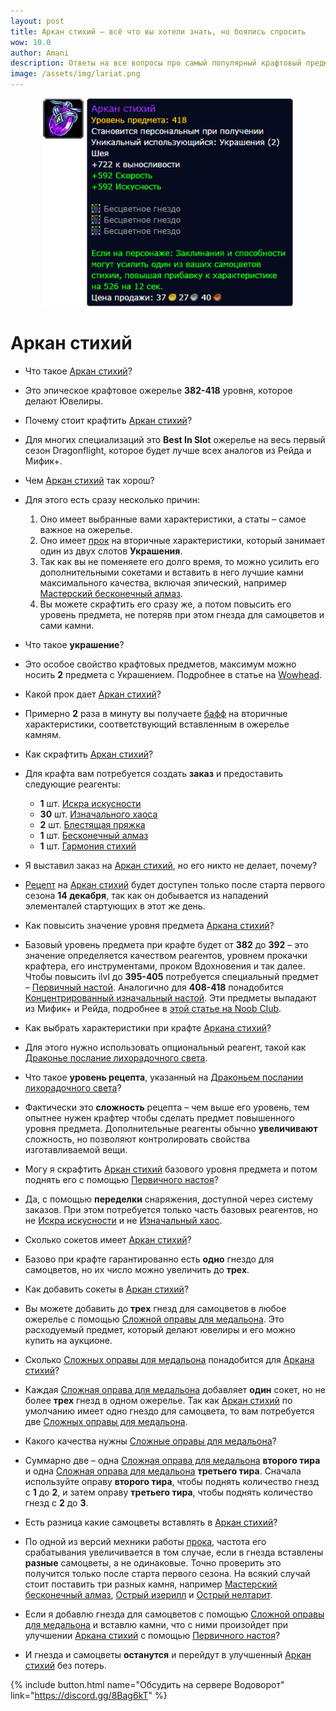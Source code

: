 ```yaml
---
layout: post
title: Аркан стихий – всё что вы хотели знать, но боялись спросить
wow: 10.0
author: Amani
description: Ответы на все вопросы про самый популярный крафтовый предмет первого сезона Dragonflight.
image: /assets/img/lariat.png
---
```


<p align="center">
<img src="/assets/img/lariat.png" width=400x> 
</p>

# Аркан стихий

* Что такое [Аркан стихий](https://www.wowhead.com/ru/item=193001/%D0%B0%D1%80%D0%BA%D0%B0%D0%BD-%D1%81%D1%82%D0%B8%D1%85%D0%B8%D0%B9?bonus=8960:8840:8836:8902:8783:8784:8780&crafted-stats=36:49&ilvl=418&spec=263)?
* Это эпическое крафтовое ожерелье **382-418** уровня, которое делают Ювелиры.

* Почему стоит крафтить [Аркан стихий](https://www.wowhead.com/ru/item=193001/%D0%B0%D1%80%D0%BA%D0%B0%D0%BD-%D1%81%D1%82%D0%B8%D1%85%D0%B8%D0%B9?bonus=8960:8840:8836:8902:8783:8784:8780&crafted-stats=36:49&ilvl=418&spec=263)?
* Для многих специализаций это **Best In Slot** ожерелье на весь первый сезон Dragonflight, которое будет лучше всех аналогов из Рейда и Мифик+.

* Чем [Аркан стихий](https://www.wowhead.com/ru/item=193001/%D0%B0%D1%80%D0%BA%D0%B0%D0%BD-%D1%81%D1%82%D0%B8%D1%85%D0%B8%D0%B9?bonus=8960:8840:8836:8902:8783:8784:8780&crafted-stats=36:49&ilvl=418&spec=263) так хорош?
* Для этого есть сразу несколько причин:
  1. Оно имеет выбранные вами характеристики, а статы – самое важное на ожерелье.
  2. Оно имеет [прок](https://www.wowhead.com/ru/spell=375323) на вторичные характеристики, который занимает один из двух слотов **Украшения**.
  3. Так как вы не поменяете его долго время, то можно усилить его дополнительными сокетами и вставить в него лучшие камни максимального качества, включая эпический, например [Мастерский бесконечный алмаз](https://www.wowhead.com/ru/item=192988/).
  4. Вы можете скрафтить его сразу же, а потом повысить его уровень предмета, не потеряв при этом гнезда для самоцветов и сами камни.

<p></p>

 <!--more-->

* Что такое **украшение**?
* Это особое свойство крафтовых предметов, максимум можно носить **2** предмета с Украшением. Подробнее в статье на [Wowhead](https://www.wowhead.com/ru/guide/professions/embellishment-crafted-gear-optional-reagents). 

* Какой прок дает [Аркан стихий](https://www.wowhead.com/ru/item=193001/%D0%B0%D1%80%D0%BA%D0%B0%D0%BD-%D1%81%D1%82%D0%B8%D1%85%D0%B8%D0%B9?bonus=8960:8840:8836:8902:8783:8784:8780&crafted-stats=36:49&ilvl=418&spec=263)?
* Примерно **2** раза в минуту вы получаете [бафф](https://www.wowhead.com/ru/spell=375323) на вторичные характеристики, соответствующий вставленным в ожерелье камням.

* Как скрафтить [Аркан стихий](https://www.wowhead.com/ru/item=193001/%D0%B0%D1%80%D0%BA%D0%B0%D0%BD-%D1%81%D1%82%D0%B8%D1%85%D0%B8%D0%B9?bonus=8960:8840:8836:8902:8783:8784:8780&crafted-stats=36:49&ilvl=418&spec=263)?
* Для крафта вам потребуется создать **заказ** и предоставить следующие реагенты:
  * **1** шт. [Искра искусности](https://www.wowhead.com/ru/item=190453)
  * **30** шт. [Изначального хаоса](https://www.wowhead.com/ru/item=190454)
  * **2** шт. [Блестящая пряжка](https://www.wowhead.com/ru/item=192836)
  * **1** шт. [Бесконечный алмаз](https://www.wowhead.com/ru/item=192871)
  * **1** шт. [Гармония стихий](https://www.wowhead.com/ru/item=193379)

<p></p>

* Я выставил заказ на [Аркан стихий](https://www.wowhead.com/ru/item=193001/%D0%B0%D1%80%D0%BA%D0%B0%D0%BD-%D1%81%D1%82%D0%B8%D1%85%D0%B8%D0%B9?bonus=8960:8840:8836:8902:8783:8784:8780&crafted-stats=36:49&ilvl=418&spec=263), но его никто не делает, почему?
* [Рецепт](https://www.wowhead.com/ru/item=194641) на [Аркан стихий](https://www.wowhead.com/ru/item=193001/%D0%B0%D1%80%D0%BA%D0%B0%D0%BD-%D1%81%D1%82%D0%B8%D1%85%D0%B8%D0%B9?bonus=8960:8840:8836:8902:8783:8784:8780&crafted-stats=36:49&ilvl=418&spec=263) будет доступен только после старта первого сезона **14 декабря**, так как он добывается из нападений элементалей стартующих в этот же день. 

* Как повысить значение уровня предмета [Аркана стихий](https://www.wowhead.com/ru/item=193001/%D0%B0%D1%80%D0%BA%D0%B0%D0%BD-%D1%81%D1%82%D0%B8%D1%85%D0%B8%D0%B9?bonus=8960:8840:8836:8902:8783:8784:8780&crafted-stats=36:49&ilvl=418&spec=263)?
* Базовый уровень предмета при крафте будет от **382** до **392** – это значение определяется качеством реагентов, уровнем прокачки крафтера, его инструментами, проком Вдохновения и так далее. Чтобы повысить ilvl до **395-405** потребуется специальный предмет – [Первичный настой](https://www.wowhead.com/ru/item=197921). Аналогично для **408-418** понадобится [Концентрированный изначальный настой](https://www.wowhead.com/ru/item=198046). Эти предметы выпадают из Мифик+ и Рейда, подробнее в [этой статье на Noob Club](https://www.noob-club.ru/index.php?topic=80933.0).

* Как выбрать характеристики при крафте [Аркана стихий](https://www.wowhead.com/ru/item=193001/%D0%B0%D1%80%D0%BA%D0%B0%D0%BD-%D1%81%D1%82%D0%B8%D1%85%D0%B8%D0%B9?bonus=8960:8840:8836:8902:8783:8784:8780&crafted-stats=36:49&ilvl=418&spec=263)?
* Для этого нужно использовать опциональный реагент, такой как [Драконье послание лихорадочного света](https://www.wowhead.com/ru/item=194566). 

* Что такое **уровень рецепта**, указанный на [Драконьем послании лихорадочного света](https://www.wowhead.com/ru/item=194566)?
* Фактически это **сложность** рецепта – чем выше его уровень, тем опытнее нужен крафтер чтобы сделать предмет повышенного уровня предмета. Дополнительные реагенты обычно **увеличивают** сложность, но позволяют контролировать свойства изготавливаемой вещи.

* Могу я скрафтить [Аркан стихий](https://www.wowhead.com/ru/item=193001/%D0%B0%D1%80%D0%BA%D0%B0%D0%BD-%D1%81%D1%82%D0%B8%D1%85%D0%B8%D0%B9?bonus=8960:8840:8836:8902:8783:8784:8780&crafted-stats=36:49&ilvl=418&spec=263) базового уровня предмета и потом поднять его с помощью [Первичного настоя](https://www.wowhead.com/ru/item=197921)?
* Да, с помощью **переделки** снаряжения, доступной через систему заказов. При этом потребуется только часть базовых реагентов, но не [Искра искусности](https://www.wowhead.com/ru/item=190453) и не [Изначальный хаос](https://www.wowhead.com/ru/item=190454).

* Сколько сокетов имеет [Аркан стихий](https://www.wowhead.com/ru/item=193001/%D0%B0%D1%80%D0%BA%D0%B0%D0%BD-%D1%81%D1%82%D0%B8%D1%85%D0%B8%D0%B9?bonus=8960:8840:8836:8902:8783:8784:8780&crafted-stats=36:49&ilvl=418&spec=263)?
* Базово при крафте гарантированно есть **одно** гнездо для самоцветов, но их число можно увеличить до **трех**.

* Как добавить сокеты в [Аркан стихий](https://www.wowhead.com/ru/item=193001/%D0%B0%D1%80%D0%BA%D0%B0%D0%BD-%D1%81%D1%82%D0%B8%D1%85%D0%B8%D0%B9?bonus=8960:8840:8836:8902:8783:8784:8780&crafted-stats=36:49&ilvl=418&spec=263)?
* Вы можете добавить до **трех** гнезд для самоцветов в любое ожерелье с помощью [Сложной оправы для медальона](https://www.wowhead.com/ru/item=192994/). Это расходуемый предмет, который делают ювелиры и его можно купить на аукционе.

* Сколько [Сложных оправы для медальона](https://www.wowhead.com/ru/item=192994/) понадобится для [Аркана стихий](https://www.wowhead.com/ru/item=193001/%D0%B0%D1%80%D0%BA%D0%B0%D0%BD-%D1%81%D1%82%D0%B8%D1%85%D0%B8%D0%B9?bonus=8960:8840:8836:8902:8783:8784:8780&crafted-stats=36:49&ilvl=418&spec=263)?
* Каждая [Сложная оправа для медальона](https://www.wowhead.com/ru/item=192994/) добавляет **один** сокет, но не более **трех** гнезд в одном ожерелье. Так как [Аркан стихий](https://www.wowhead.com/ru/item=193001/%D0%B0%D1%80%D0%BA%D0%B0%D0%BD-%D1%81%D1%82%D0%B8%D1%85%D0%B8%D0%B9?bonus=8960:8840:8836:8902:8783:8784:8780&crafted-stats=36:49&ilvl=418&spec=263) по умолчанию имеет одно гнездо для самоцвета, то вам потребуется две [Сложных оправы для медальона](https://www.wowhead.com/ru/item=192994/). 

* Какого качества нужны [Сложные оправы для медальона](https://www.wowhead.com/ru/item=192994/)?
* Суммарно две – одна [Сложная оправа для медальона](https://www.wowhead.com/ru/item=192993/) **второго тира** и одна [Сложная оправа для медальона](https://www.wowhead.com/ru/item=192994/) **третьего тира**. Сначала используйте оправу **второго тира**, чтобы поднять количество гнезд с **1** до **2**, и затем оправу **третьего тира**, чтобы поднять количество гнезд с **2** до **3**.

* Есть разница какие самоцветы вставлять в [Аркан стихий](https://www.wowhead.com/ru/item=193001/%D0%B0%D1%80%D0%BA%D0%B0%D0%BD-%D1%81%D1%82%D0%B8%D1%85%D0%B8%D0%B9?bonus=8960:8840:8836:8902:8783:8784:8780&crafted-stats=36:49&ilvl=418&spec=263)?
* По одной из версий мехники работы [прока](https://www.wowhead.com/ru/spell=375323), частота его срабатывания увеличивается в том случае, если в гнезда вставлены **разные** самоцветы, а не одинаковые. Точно проверить это получится только после старта первого сезона. На всякий случай стоит поставить три разных камня, например [Мастерский бесконечный алмаз](https://www.wowhead.com/ru/item=192988), [Острый изерилл](https://www.wowhead.com/ru/item=192948/) и [Острый нелтарит](https://www.wowhead.com/ru/item=192961).

* Если я добавлю гнезда для самоцветов с помощью [Сложной оправы для медальона](https://www.wowhead.com/ru/item=192994/) и вставлю камни, что с ними произойдет при улучшении [Аркана стихий](https://www.wowhead.com/ru/item=193001/%D0%B0%D1%80%D0%BA%D0%B0%D0%BD-%D1%81%D1%82%D0%B8%D1%85%D0%B8%D0%B9?bonus=8960:8840:8836:8902:8783:8784:8780&crafted-stats=36:49&ilvl=418&spec=263) с помощью [Первичного настоя](https://www.wowhead.com/ru/item=197921)?
* И гнезда и самоцветы **останутся** и перейдут в улучшенный [Аркан стихий](https://www.wowhead.com/ru/item=193001/%D0%B0%D1%80%D0%BA%D0%B0%D0%BD-%D1%81%D1%82%D0%B8%D1%85%D0%B8%D0%B9?bonus=8960:8840:8836:8902:8783:8784:8780&crafted-stats=36:49&ilvl=418&spec=263) без потерь.

<p></p>

{% include button.html name="Обсудить на сервере Водоворот" link="https://discord.gg/8Bag6kT" %}  

<p></p>
